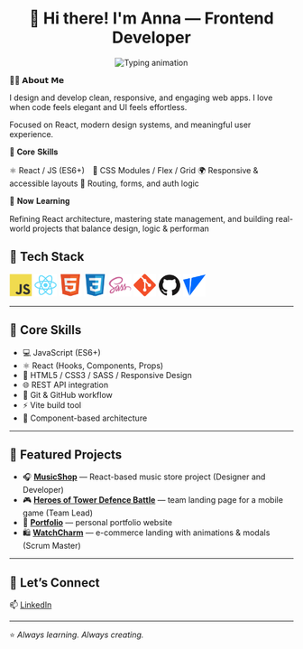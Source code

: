 <h1 align="center">👋 Hi there! I'm Anna — Frontend Developer</h1> <p align="center"> <img src="https://readme-typing-svg.demolab.com?font=Fira+Code&pause=1000&color=000000&center=true&vCenter=true&width=600&lines=Crafting+beautiful+%26+responsive+UIs;Building+modern+React+apps;Design+meets+Code" alt="Typing animation" /> </p>
👩‍💻 𝗔𝗯𝗼𝘂𝘁 𝗠𝗲

I design and develop clean, responsive, and engaging web apps.
I love when code feels elegant and UI feels effortless.

Focused on React, modern design systems, and meaningful user experience.

🧠 𝐂𝐨𝐫𝐞 𝐒𝐤𝐢𝐥𝐥𝐬

⚛️ React / JS (ES6+) 🎨 CSS Modules / Flex / Grid
🌍 Responsive & accessible layouts
🔐 Routing, forms, and auth logic

🚀 𝐍𝐨𝐰 𝐋𝐞𝐚𝐫𝐧𝐢𝐧𝐠

Refining React architecture, mastering state management,
and building real-world projects that balance design, logic & performan

## 🚀 Tech Stack

<p align="left">
  <img src="https://raw.githubusercontent.com/devicons/devicon/master/icons/javascript/javascript-original.svg" alt="JavaScript" width="40"/>
  <img src="https://raw.githubusercontent.com/devicons/devicon/master/icons/react/react-original.svg" alt="React" width="40"/>
  <img src="https://raw.githubusercontent.com/devicons/devicon/master/icons/html5/html5-original.svg" alt="HTML5" width="40"/>
  <img src="https://raw.githubusercontent.com/devicons/devicon/master/icons/css3/css3-original.svg" alt="CSS3" width="40"/>
  <img src="https://raw.githubusercontent.com/devicons/devicon/master/icons/sass/sass-original.svg" alt="SASS" width="40"/>
  <img src="https://raw.githubusercontent.com/devicons/devicon/master/icons/git/git-original.svg" alt="Git" width="40"/>
  <img src="https://raw.githubusercontent.com/devicons/devicon/master/icons/github/github-original.svg" alt="GitHub" width="40"/>
  <img src="https://raw.githubusercontent.com/devicons/devicon/master/icons/vite/vite-original.svg" alt="Vite" width="40"/>
</p>

---

## 🧠 Core Skills

- 💻 JavaScript (ES6+)
- ⚛️ React (Hooks, Components, Props)
- 🎨 HTML5 / CSS3 / SASS / Responsive Design
- 🌐 REST API integration
- 🔧 Git & GitHub workflow
- ⚡ Vite build tool
- 🧩 Component-based architecture

---

## 📌 Featured Projects

- 🎧 **[MusicShop](https://anna-makovska.github.io/MusicShop/)** — React-based music store project (Designer and Developer)
- 🎮 **[Heroes of Tower Defence Battle](https://anna-makovska.github.io/Heroes-of-Tower-Defence-Battle/)** — team landing page for a mobile game (Team Lead)
- 🧩 **[Portfolio](https://konstabash.github.io/project-DragonScript/)** — personal portfolio website
- 🛍️ **[WatchCharm](https://konstabash.github.io/project-TeamDragons/)** — e-commerce landing with animations & modals (Scrum Master)

---

## 💬 Let’s Connect
📫 [LinkedIn](#) 

---
⭐ *Always learning. Always creating.*
